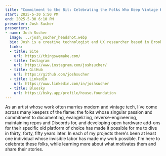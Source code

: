 ```yaml
---
title: "Commitment to the Bit: Celebrating the Folks Who Keep Vintage Hardware Alive"
start: 2025-5-30 5:50 PM
end: 2025-5-30 6:10 PM
presenter: Josh Sucher
presenters:
- name: Josh Sucher
  image: ../josh_sucher_headshot.webp
  bio: Josh is a creative technologist and UX researcher based in Brooklyn. He plays with nostalgia, vintage tech, words, open data, cities and tidal estuaries.
  links:
  - title: Site
    url: https://thingswemake.com/
  - title: Instagram
    url: https://www.instagram.com/joshsucher/
  - title: GitHub
    url: https://github.com/joshsucher
  - title: LinkedIn
    url: https://www.linkedin.com/in/joshsucher
  - title: Bluesky
    url: https://bsky.app/profile/house.foundation
---
```


As an artist whose work often marries modern and vintage tech, I've come across many keepers of the flame: the folks whose singular passion and commitment to documenting, evangelizing, reverse-engineering, maintaining repos and Discords for, and developing open hardware add-ons for their specific old platform of choice has made it possible for me to dive in thirty, forty, fifty years later. In each of my projects there's been at least one individual whose invisible labor has made my work possible. I'm here to celebrate these folks, while learning more about what motivates them and share their stories.
